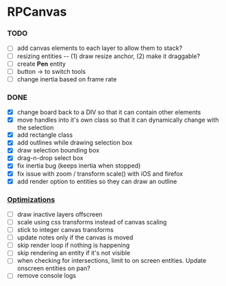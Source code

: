# RPCanvas
### TODO 
- [ ] add canvas elements to each layer to allow them to stack?
- [ ] resizing entities -- (1) draw resize anchor, (2) make it draggable?
- [ ] create **Pen** entity
- [ ] button -> to switch tools
- [ ] change inertia based on frame rate

### DONE
- [X] change board back to a DIV so that it can contain other elements
- [X] move handles into it's own class so that it can dynamically change with the selection
- [X] add rectangle class
- [X] add outlines while drawing selection box
- [X] draw selection bounding box
- [X] drag-n-drop select box
- [X] fix inertia bug (keeps inertia when stopped)
- [X] fix issue with zoom / transform scale() with iOS and firefox
- [X] add render option to entities so they can draw an outline

### [Optimizations](https://developer.mozilla.org/en-US/docs/Web/API/Canvas_API/Tutorial/Optimizing_canvas)
- [ ] draw inactive layers offscreen
- [ ] scale using css transforms instead of canvas scaling
- [ ] stick to integer canvas transforms
- [ ] update notes only if the canvas is moved
- [ ] skip render loop if nothing is happening
- [ ] skip rendering an entity if it's not visible
- [ ] when checking for intersections, limit to on screen entities. Update onscreen entities on pan?
- [ ] remove console logs